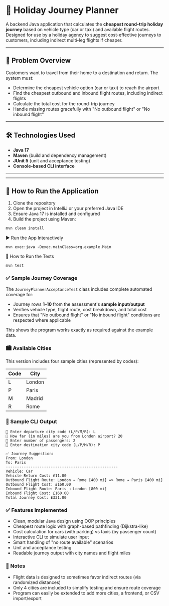 # 🛫 Holiday Journey Planner

A backend Java application that calculates the **cheapest round-trip holiday journey** based on vehicle type (car or taxi) and available flight routes. Designed for use by a holiday agency to suggest cost-effective journeys to customers, including indirect multi-leg flights if cheaper.

---

## 🧠 Problem Overview

Customers want to travel from their home to a destination and return. The system must:

- Determine the cheapest vehicle option (car or taxi) to reach the airport
- Find the cheapest outbound and inbound flight routes, including indirect flights
- Calculate the total cost for the round-trip journey
- Handle missing routes gracefully with "No outbound flight" or "No inbound flight"

---

## 🛠 Technologies Used

- **Java 17**
- **Maven** (build and dependency management)
- **JUnit 5** (unit and acceptance testing)
- **Console-based CLI interface**

---


---

## 🚀 How to Run the Application

1. Clone the repository
2. Open the project in IntelliJ or your preferred Java IDE
3. Ensure Java 17 is installed and configured
4. Build the project using Maven:

```bash
mvn clean install
```
▶️ Run the App Interactively
```
mvn exec:java -Dexec.mainClass=org.example.Main
```
🧪 How to Run the Tests
```
mvn test
```

### ✅ Sample Journey Coverage

The `JourneyPlannerAcceptanceTest` class includes complete automated coverage for:

- Journey rows **1–10** from the assessment's **sample input/output**
- Verifies vehicle type, flight route, cost breakdown, and total cost
- Ensures that "No outbound flight" or "No inbound flight" conditions are respected where applicable

This shows the program works exactly as required against the example data.


### 🏙 Available Cities
This version includes four sample cities (represented by codes):

| Code | City   |
| ---- | ------ |
| L    | London |
| P    | Paris  |
| M    | Madrid |
| R    | Rome   |

### 🧭 Sample CLI Output
```
📍 Enter departure city code (L/P/M/R): L
🚗 How far (in miles) are you from London airport? 20
👥 Enter number of passengers: 2
🛫 Enter destination city code (L/P/M/R): P

✅ Journey Suggestion:
From: London
To: Paris
--------------------------------------------------
Vehicle: Car
Vehicle Return Cost: £11.00
Outbound Flight Route: London → Rome [400 mi] => Rome → Paris [400 mi]
Outbound Flight Cost: £160.00
Inbound Flight Route: Paris → London [800 mi]
Inbound Flight Cost: £160.00
Total Journey Cost: £331.00
```

### ✅ Features Implemented
- Clean, modular Java design using OOP principles
- Cheapest route logic with graph-based pathfinding (Dijkstra-like)
- Cost calculation for cars (with parking) vs taxis (by passenger count)
- Interactive CLI to simulate user input
- Smart handling of "no route available" scenarios
- Unit and acceptance testing
- Readable journey output with city names and flight miles

### 📌 Notes
- Flight data is designed to sometimes favor indirect routes (via randomized distances)
- Only 4 cities are included to simplify testing and ensure route coverage
- Program can easily be extended to add more cities, a frontend, or CSV import/export